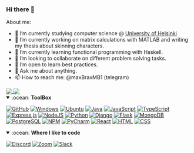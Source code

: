 ### Hi there 👋

About me:
 
- 🌱 I’m currently studying computer science @ [University of Helsinki](https://www.helsinki.fi/en/computer-science)
- 🔭 I’m currently working on matrix calculations with MATLAB and writing my thesis about skinning characters.
- 🌱 I’m currently learning functional programming with Haskell. 
- 👯 I’m looking to collaborate on different problem solving tasks.
- 🤔 I’m open to learn best practices. 
- 💬 Ask me about anything.
- 📫 How to reach me: @maxBraxMB1 (telegram)

<a href="https://github-readme-stats.vercel.app/api?username=StrappedGlint13&count_private=true&show_icons=trues">
  <img align="center" src="https://github-readme-stats.vercel.app/api?username=StrappedGlint13&count_private=true&show_icons=trues" />
</a>
<a href="https://github-readme-stats.vercel.app/api/top-langs/?username=StrappedGlint13">
  <img align="center" src="https://github-readme-stats.vercel.app/api/top-langs/?username=StrappedGlint13" />
</a>

<details open>
<summary>:ocean: <b>ToolBox</b></summary>
<p>
  
[![GitHub](https://img.shields.io/badge/GitHub-181717?style=for-the-badge&logo=GitHub&logoColor=white)]()
[![Windows](https://img.shields.io/badge/Windows-0078D6?style=for-the-badge&logo=Windows&logoColor=white)]()
[![Ubuntu](https://img.shields.io/badge/Ubuntu-E95420?style=for-the-badge&logo=ubuntu&logoColor=white)]()
[![Java](https://img.shields.io/badge/java-%23ED8B00.svg?&style=for-the-badge&logo=java&logoColor=white)]()
[![JavaScript](https://img.shields.io/badge/JavaScript-D8C31A?style=for-the-badge&logo=javascript&logoColor=white)]()
[![TypeScript](https://img.shields.io/badge/TypeScript-007ACC?style=for-the-badge&logo=typescript&logoColor=white)]()
[![Express.js]( https://img.shields.io/badge/Express.js-404D59?style=for-the-badge)]()
[![NodeJS](https://img.shields.io/badge/NodeJS-529f44?style=for-the-badge&logo=node.js&logoColor=white)]()
[![Python](https://img.shields.io/badge/Python-3776AB?style=for-the-badge&logo=python&logoColor=white)]()
[![Django](https://img.shields.io/badge/Django-092E20?style=for-the-badge&logo=django&logoColor=white)]()
[![Flask](https://img.shields.io/badge/Flask-000000?style=for-the-badge&logo=flask&logoColor=white)]()
[![MongoDB](https://img.shields.io/badge/MongoDB-%234ea94b.svg?&style=for-the-badge&logo=mongodb&logoColor=white)]()
[![PostgreSQL](https://img.shields.io/badge/PostgreSQL-336791?style=for-the-badge&logo=PostgreSQL&logoColor=white)]()
[![NPM](https://img.shields.io/badge/NPM-CB3837?style=for-the-badge&logo=NPM&logoColor=white)]()
[![PyCharm](https://img.shields.io/badge/PyCharm-ebe534?style=for-the-badge&logo=pycharm&logoColor=black)]()
[![React](https://img.shields.io/badge/React-1E1E1E?style=for-the-badge&logo=react&logoColor=5DD1F5)]()
[![HTML](https://img.shields.io/badge/HTML-E34F26?style=for-the-badge&logo=html5&logoColor=white)]()
[![CSS](https://img.shields.io/badge/CSS-1572B6?style=for-the-badge&logo=css3&logoColor=white)]()
</p>
</details>

<details open>
<summary>:ocean: <b>Where I like to code</b></summary>
<p>
  
[![Discord](https://img.shields.io/badge/Discord-7289DA?style=for-the-badge&logo=Discord&logoColor=white)]() 
[![Zoom](https://img.shields.io/badge/Zoom-2D8CFF?style=for-the-badge&logo=zoom&logoColor=white)]() 
[![Slack](https://img.shields.io/badge/Slack-4A154B?style=for-the-badge&logo=slack&logoColor=white)]() 
</p>
</details>

